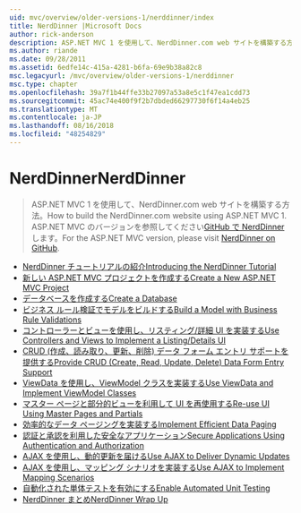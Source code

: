 ```yaml
---
uid: mvc/overview/older-versions-1/nerddinner/index
title: NerdDinner |Microsoft Docs
author: rick-anderson
description: ASP.NET MVC 1 を使用して、NerdDinner.com web サイトを構築する方法。 ASP.NET MVC 3 のバージョンは、GitHub で nerddinner を参照してください。
ms.author: riande
ms.date: 09/28/2011
ms.assetid: 6edfe14c-415a-4281-b6fa-69e9b38a82c8
msc.legacyurl: /mvc/overview/older-versions-1/nerddinner
msc.type: chapter
ms.openlocfilehash: 39a7f1b44ffe33b27097a53a8e5c1f47ea1cdd73
ms.sourcegitcommit: 45ac74e400f9f2b7dbded66297730f6f14a4eb25
ms.translationtype: MT
ms.contentlocale: ja-JP
ms.lasthandoff: 08/16/2018
ms.locfileid: "48254829"
---
```

<a name="nerddinner"></a><span data-ttu-id="a1882-104">NerdDinner</span><span class="sxs-lookup"><span data-stu-id="a1882-104">NerdDinner</span></span>
====================
> <span data-ttu-id="a1882-105">ASP.NET MVC 1 を使用して、NerdDinner.com web サイトを構築する方法。</span><span class="sxs-lookup"><span data-stu-id="a1882-105">How to build the NerdDinner.com website using ASP.NET MVC 1.</span></span> <span data-ttu-id="a1882-106">ASP.NET MVC のバージョンを参照してください[GitHub で NerdDinner](https://github.com/AspNetMVPSamples/NerdDinner)します。</span><span class="sxs-lookup"><span data-stu-id="a1882-106">For the ASP.NET MVC version, please visit [NerdDinner on GitHub](https://github.com/AspNetMVPSamples/NerdDinner).</span></span>


- [<span data-ttu-id="a1882-107">NerdDinner チュートリアルの紹介</span><span class="sxs-lookup"><span data-stu-id="a1882-107">Introducing the NerdDinner Tutorial</span></span>](introducing-the-nerddinner-tutorial.md)
- [<span data-ttu-id="a1882-108">新しい ASP.NET MVC プロジェクトを作成する</span><span class="sxs-lookup"><span data-stu-id="a1882-108">Create a New ASP.NET MVC Project</span></span>](create-a-new-aspnet-mvc-project.md)
- [<span data-ttu-id="a1882-109">データベースを作成する</span><span class="sxs-lookup"><span data-stu-id="a1882-109">Create a Database</span></span>](create-a-database.md)
- [<span data-ttu-id="a1882-110">ビジネス ルール検証でモデルをビルドする</span><span class="sxs-lookup"><span data-stu-id="a1882-110">Build a Model with Business Rule Validations</span></span>](build-a-model-with-business-rule-validations.md)
- [<span data-ttu-id="a1882-111">コントローラーとビューを使用し、リスティング/詳細 UI を実装する</span><span class="sxs-lookup"><span data-stu-id="a1882-111">Use Controllers and Views to Implement a Listing/Details UI</span></span>](use-controllers-and-views-to-implement-a-listingdetails-ui.md)
- [<span data-ttu-id="a1882-112">CRUD (作成、読み取り、更新、削除) データ フォーム エントリ サポートを提供する</span><span class="sxs-lookup"><span data-stu-id="a1882-112">Provide CRUD (Create, Read, Update, Delete) Data Form Entry Support</span></span>](provide-crud-create-read-update-delete-data-form-entry-support.md)
- [<span data-ttu-id="a1882-113">ViewData を使用し、ViewModel クラスを実装する</span><span class="sxs-lookup"><span data-stu-id="a1882-113">Use ViewData and Implement ViewModel Classes</span></span>](use-viewdata-and-implement-viewmodel-classes.md)
- [<span data-ttu-id="a1882-114">マスター ページと部分的ビューを利用して UI を再使用する</span><span class="sxs-lookup"><span data-stu-id="a1882-114">Re-use UI Using Master Pages and Partials</span></span>](re-use-ui-using-master-pages-and-partials.md)
- [<span data-ttu-id="a1882-115">効率的なデータ ページングを実装する</span><span class="sxs-lookup"><span data-stu-id="a1882-115">Implement Efficient Data Paging</span></span>](implement-efficient-data-paging.md)
- [<span data-ttu-id="a1882-116">認証と承認を利用した安全なアプリケーション</span><span class="sxs-lookup"><span data-stu-id="a1882-116">Secure Applications Using Authentication and Authorization</span></span>](secure-applications-using-authentication-and-authorization.md)
- [<span data-ttu-id="a1882-117">AJAX を使用し、動的更新を届ける</span><span class="sxs-lookup"><span data-stu-id="a1882-117">Use AJAX to Deliver Dynamic Updates</span></span>](use-ajax-to-deliver-dynamic-updates.md)
- [<span data-ttu-id="a1882-118">AJAX を使用し、マッピング シナリオを実装する</span><span class="sxs-lookup"><span data-stu-id="a1882-118">Use AJAX to Implement Mapping Scenarios</span></span>](use-ajax-to-implement-mapping-scenarios.md)
- [<span data-ttu-id="a1882-119">自動化された単体テストを有効にする</span><span class="sxs-lookup"><span data-stu-id="a1882-119">Enable Automated Unit Testing</span></span>](enable-automated-unit-testing.md)
- [<span data-ttu-id="a1882-120">NerdDinner まとめ</span><span class="sxs-lookup"><span data-stu-id="a1882-120">NerdDinner Wrap Up</span></span>](nerddinner-wrap-up.md)
